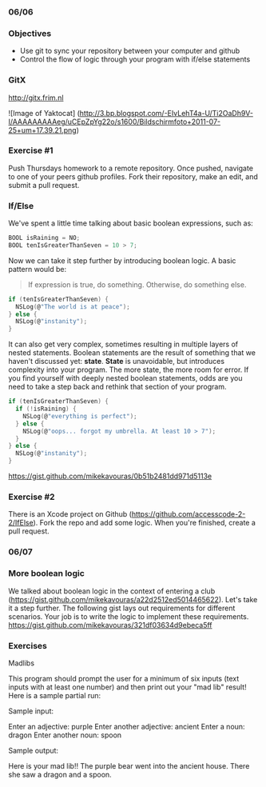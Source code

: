 ### 06/06

### Objectives
*  Use git to sync your repository between your computer and github
*  Control the flow of logic through your program with if/else statements

### GitX
http://gitx.frim.nl

![Image of Yaktocat]
(http://3.bp.blogspot.com/-EIvLehT4a-U/Ti2OaDh9V-I/AAAAAAAAAeg/uCEpZpYg22o/s1600/Bildschirmfoto+2011-07-25+um+17.39.21.png)

### Exercise #1

Push Thursdays homework to a remote repository. Once pushed, navigate to one of your peers github profiles. Fork their repository, make an edit, and submit a pull request.

### If/Else

We've spent a little time talking about basic boolean expressions, such as:

``` c
BOOL isRaining = NO;
BOOL tenIsGreaterThanSeven = 10 > 7;
```

Now we can take it step further by introducing boolean logic. A basic pattern would be:

> If expression is true, do something. Otherwise, do something else. 

``` c
if (tenIsGreaterThanSeven) {
  NSLog(@"The world is at peace");
} else {
  NSLog(@"instanity");
}
```

It can also get very complex, sometimes resulting in multiple layers of nested statements. Boolean statements are the result of something that we haven't discussed yet: **state**. **State** is unavoidable, but introduces complexity into your program. The more state, the more room for error. If you find yourself with deeply nested boolean statements, odds are you need to take a step back and rethink that section of your program.

``` c
if (tenIsGreaterThanSeven) {
  if (!isRaining) {
    NSLog(@"everything is perfect");
  } else {
    NSLog(@"oops... forgot my umbrella. At least 10 > 7");
  }
} else {
  NSLog(@"instanity");
}
```

https://gist.github.com/mikekavouras/0b51b2481dd971d5113e


### Exercise #2

There is an Xcode project on Github (https://github.com/accesscode-2-2/IfElse). Fork the repo and add some logic. 
When you're finished, create a pull request.

### 06/07

### More boolean logic

We talked about boolean logic in the context of entering a club (https://gist.github.com/mikekavouras/a22d2512ed5014465622). Let's take it a step further. The following gist lays out requirements for different scenarios. Your job is to write the logic to implement these requirements. 
https://gist.github.com/mikekavouras/321df03634d9ebeca5ff

### Exercises

Madlibs

This program should prompt the user for a minimum of six inputs (text inputs with at least one number) and then print out your "mad lib" result! Here is a sample partial run:

Sample input:

  Enter an adjective: purple
  Enter another adjective: ancient
  Enter a noun: dragon
  Enter another noun: spoon
  
Sample output:

  Here is your mad lib!!
  The purple bear went into the ancient house.
  There she saw a dragon and a spoon.

